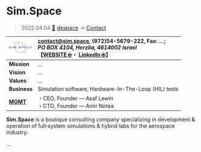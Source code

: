 # Sim.Space
> 2022.04.04 [🚀](../../index/index.md) [despace](../index.md) → [Contact](../contact.md)

|[![](../f/contact/s/sim_space_logo1_thumb.webp)](../f/contact/s/sim_space_logo1.webp)|<contact@sim.space>, (972)54-5679-222, Fax: …;<br> *PO BOX 4104, Herzlia, 4614002 Israel*<br> 【[WEBSITE ⎆](http://sim.space/)・ [LinkedIn ⎆](https://www.linkedin.com/company/sim-space)】|
|:-|:-|
|**Mission**|…|
|**Vision**|…|
|**Values**|…|
|**Business**|Simulation software, Hardware-In-The-Loop (HIL) tests|
|**[MGMT](../mgmt.md)**|・CEO, Founder — Asaf Lewin<br> ・CTO, Founder — Amir Notea|

**Sim.Space** is a boutique consulting company specializing in development & operation of full‑system simulations & hybrid labs for the aerospace industry.

<p style="page-break-after:always"> </p>

…
